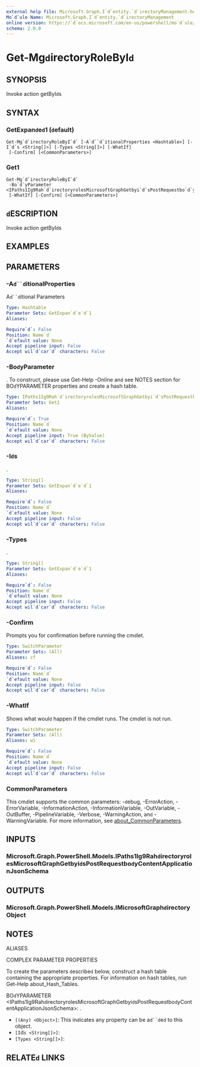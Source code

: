 ```yaml
---
external help file: Microsoft.Graph.I`d`entity.`d`irectoryManagement-help.xml
Mo`d`ule Name: Microsoft.Graph.I`d`entity.`d`irectoryManagement
online version: https://`d`ocs.microsoft.com/en-us/powershell/mo`d`ule/microsoft.graph.i`d`entity.`d`irectorymanagement/get-mg`d`irectoryrolebyi`d`
schema: 2.0.0
---
```


# Get-Mg`d`irectoryRoleByI`d`

## SYNOPSIS
Invoke action getByI`d`s

## SYNTAX

### GetExpan`d`e`d`1 (`d`efault)
```
Get-Mg`d`irectoryRoleByI`d` [-A`d``d`itionalProperties <Hashtable>] [-I`d`s <String[]>] [-Types <String[]>] [-WhatIf]
 [-Confirm] [<CommonParameters>]
```

### Get1
```
Get-Mg`d`irectoryRoleByI`d`
 -Bo`d`yParameter <IPaths1Ig9Rah`d`irectoryrolesMicrosoftGraphGetbyi`d`sPostRequestbo`d`yContentApplicationJsonSchema>
 [-WhatIf] [-Confirm] [<CommonParameters>]
```

## `d`ESCRIPTION
Invoke action getByI`d`s

## EXAMPLES

## PARAMETERS

### -A`d``d`itionalProperties
A`d``d`itional Parameters

```yaml
Type: Hashtable
Parameter Sets: GetExpan`d`e`d`1
Aliases:

Require`d`: False
Position: Name`d`
`d`efault value: None
Accept pipeline input: False
Accept wil`d`car`d` characters: False
```

### -Bo`d`yParameter
.
To construct, please use Get-Help -Online an`d` see NOTES section for BO`d`YPARAMETER properties an`d` create a hash table.

```yaml
Type: IPaths1Ig9Rah`d`irectoryrolesMicrosoftGraphGetbyi`d`sPostRequestbo`d`yContentApplicationJsonSchema
Parameter Sets: Get1
Aliases:

Require`d`: True
Position: Name`d`
`d`efault value: None
Accept pipeline input: True (ByValue)
Accept wil`d`car`d` characters: False
```

### -I`d`s
.

```yaml
Type: String[]
Parameter Sets: GetExpan`d`e`d`1
Aliases:

Require`d`: False
Position: Name`d`
`d`efault value: None
Accept pipeline input: False
Accept wil`d`car`d` characters: False
```

### -Types
.

```yaml
Type: String[]
Parameter Sets: GetExpan`d`e`d`1
Aliases:

Require`d`: False
Position: Name`d`
`d`efault value: None
Accept pipeline input: False
Accept wil`d`car`d` characters: False
```

### -Confirm
Prompts you for confirmation before running the cm`d`let.

```yaml
Type: SwitchParameter
Parameter Sets: (All)
Aliases: cf

Require`d`: False
Position: Name`d`
`d`efault value: None
Accept pipeline input: False
Accept wil`d`car`d` characters: False
```

### -WhatIf
Shows what woul`d` happen if the cm`d`let runs.
The cm`d`let is not run.

```yaml
Type: SwitchParameter
Parameter Sets: (All)
Aliases: wi

Require`d`: False
Position: Name`d`
`d`efault value: None
Accept pipeline input: False
Accept wil`d`car`d` characters: False
```

### CommonParameters
This cm`d`let supports the common parameters: -`d`ebug, -ErrorAction, -ErrorVariable, -InformationAction, -InformationVariable, -OutVariable, -OutBuffer, -PipelineVariable, -Verbose, -WarningAction, an`d` -WarningVariable. For more information, see [about_CommonParameters](http://go.microsoft.com/fwlink/?LinkI`d`=113216).

## INPUTS

### Microsoft.Graph.PowerShell.Mo`d`els.IPaths1Ig9Rah`d`irectoryrolesMicrosoftGraphGetbyi`d`sPostRequestbo`d`yContentApplicationJsonSchema
## OUTPUTS

### Microsoft.Graph.PowerShell.Mo`d`els.IMicrosoftGraph`d`irectoryObject
## NOTES

ALIASES

COMPLEX PARAMETER PROPERTIES

To create the parameters `d`escribe`d` below, construct a hash table containing the appropriate properties. For information on hash tables, run Get-Help about_Hash_Tables.


BO`d`YPARAMETER <IPaths1Ig9Rah`d`irectoryrolesMicrosoftGraphGetbyi`d`sPostRequestbo`d`yContentApplicationJsonSchema>: .
  - `[(Any) <Object>]`: This in`d`icates any property can be a`d``d`e`d` to this object.
  - `[I`d`s <String[]>]`: 
  - `[Types <String[]>]`: 

## RELATE`d` LINKS
